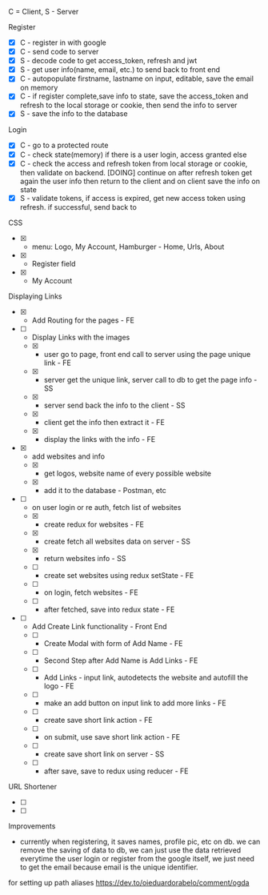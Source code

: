 C = Client, S - Server

Register

- [x] C - register in with google
- [x] C - send code to server
- [x] S - decode code to get access_token, refresh and jwt
- [x] S - get user info(name, email, etc.) to send back to front end
- [x] C - autopopulate firstname, lastname on input, editable, save the email on memory
- [x] C - if register complete,save info to state, save the access_token and refresh to the local storage or cookie, then send the info to server
- [x] S - save the info to the database

Login

- [x] C - go to a protected route
- [x] C - check state(memory) if there is a user login, access granted else
- [x] C - check the access and refresh token from local storage or cookie, then validate on backend. [DOING] continue on after refresh token get again the user info then return to the client and on client save the info on state
- [x] S - validate tokens, if access is expired, get new access token using refresh. if successful, send back to

CSS

- [x] - menu: Logo, My Account, Hamburger - Home, Urls, About
- [x] - Register field
- [x] - My Account

Displaying Links

- [x] - Add Routing for the pages - FE
- [ ] - Display Links with the images
  - [x] - user go to page, front end call to server using the page unique link - FE
  - [x] - server get the unique link, server call to db to get the page info - SS
  - [x] - server send back the info to the client - SS
  - [x] - client get the info then extract it - FE
  - [x] - display the links with the info - FE
- [x] - add websites and info
  - [x] - get logos, website name of every possible website
  - [x] - add it to the database - Postman, etc
- [ ] - on user login or re auth, fetch list of websites
  - [x] - create redux for websites - FE
  - [x] - create fetch all websites data on server - SS
  - [x] - return websites info - SS
  - [ ] - create set websites using redux setState - FE
  - [ ] - on login, fetch websites - FE
  - [ ] - after fetched, save into redux state - FE
- [ ] - Add Create Link functionality - Front End
  - [ ] - Create Modal with form of Add Name - FE
  - [ ] - Second Step after Add Name is Add Links - FE
  - [ ] - Add Links - input link, autodetects the website and autofill the logo - FE
  - [ ] - make an add button on input link to add more links - FE
  - [ ] - create save short link action - FE
  - [ ] - on submit, use save short link action - FE
  - [ ] - create save short link on server - SS
  - [ ] - after save, save to redux using reducer - FE

URL Shortener

- [ ]
- [ ]

Improvements

- currently when registering, it saves names, profile pic, etc on db. we can remove the saving of data to db, we can just use the data retrieved everytime the user login or register from the google itself, we just need to get the email because email is the unique identifier.

for setting up path aliases
https://dev.to/oieduardorabelo/comment/ogda
